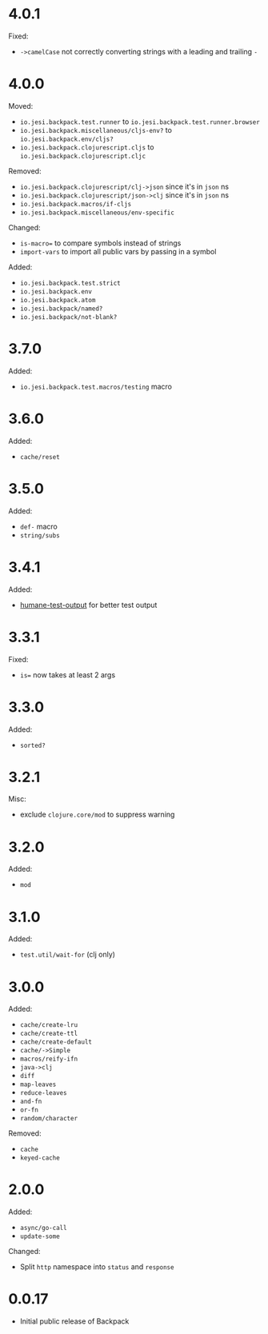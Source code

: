 # 4.0.1

Fixed:

* `->camelCase` not correctly converting strings with a leading and trailing `-`

# 4.0.0

Moved:

* `io.jesi.backpack.test.runner` to `io.jesi.backpack.test.runner.browser`
* `io.jesi.backpack.miscellaneous/cljs-env?` to `io.jesi.backpack.env/cljs?`
* `io.jesi.backpack.clojurescript.cljs` to `io.jesi.backpack.clojurescript.cljc`

Removed:

* `io.jesi.backpack.clojurescript/clj->json` since it's in `json` ns
* `io.jesi.backpack.clojurescript/json->clj` since it's in `json` ns
* `io.jesi.backpack.macros/if-cljs`
* `io.jesi.backpack.miscellaneous/env-specific`

Changed:

* `is-macro=` to compare symbols instead of strings
* `import-vars` to import all public vars by passing in a symbol

Added:

* `io.jesi.backpack.test.strict`
* `io.jesi.backpack.env`
* `io.jesi.backpack.atom`
* `io.jesi.backpack/named?`
* `io.jesi.backpack/not-blank?`

# 3.7.0

Added:

* `io.jesi.backpack.test.macros/testing` macro

# 3.6.0

Added:

* `cache/reset`

# 3.5.0

Added:

* `def-` macro
* `string/subs`

# 3.4.1

Added:

* [humane-test-output](https://github.com/pjstadig/humane-test-output) for better test output

# 3.3.1

Fixed:

* `is=` now takes at least 2 args

# 3.3.0

Added:

* `sorted?`

# 3.2.1

Misc:

* exclude `clojure.core/mod` to suppress warning

# 3.2.0

Added:

* `mod`

# 3.1.0

Added:

* `test.util/wait-for` (clj only)

# 3.0.0

Added:

* `cache/create-lru`
* `cache/create-ttl`
* `cache/create-default`
* `cache/->Simple`
* `macros/reify-ifn`
* `java->clj`
* `diff`
* `map-leaves`
* `reduce-leaves`
* `and-fn`
* `or-fn`
* `random/character`

Removed:

* `cache`
* `keyed-cache`

# 2.0.0

Added:

* `async/go-call`
* `update-some`

Changed:

* Split `http` namespace into `status` and `response`

# 0.0.17

* Initial public release of Backpack
